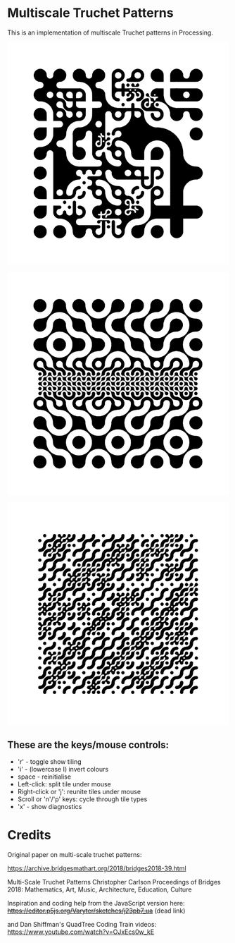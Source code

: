 # Multiscale Truchet Patterns

This is an implementation of multiscale Truchet patterns in Processing.

![screenshot](multiscale-truchet-1.png)

![screenshot](multiscale-truchet-2.png)

![screenshot](multiscale-truchet-3.png)

## These are the keys/mouse controls:

 - 'r' - toggle show tiling
 - 'i' - (lowercase I) invert colours
 - space - reinitialise
 - Left-click: split tile under mouse
 - Right-click or 'j': reunite tiles under mouse
 - Scroll or 'n'/'p' keys: cycle through tile types
 - 'x' - show diagnostics

# Credits

Original paper on multi-scale truchet patterns:

   https://archive.bridgesmathart.org/2018/bridges2018-39.html

   Multi-Scale Truchet Patterns
   Christopher Carlson
   Proceedings of Bridges 2018: Mathematics, Art, Music, Architecture, Education, Culture

   Inspiration and coding help from the JavaScript version here:
      ~~https://editor.p5js.org/Varyter/sketches/j23pb7_ua~~ (dead link)

   and Dan Shiffman's QuadTree Coding Train videos:
      https://www.youtube.com/watch?v=OJxEcs0w_kE
